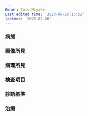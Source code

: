 ```yaml
---
Owner: Toru Miyake
Last edited time: '2023-06-26T13:52'
lastmod: '2025-02-26'
---
```

  

  

### 病態

  

  

### 画像所見

  

  

### 病理所見

  

  

### 検査項目

  

  

### 診断基準

  

  

### 治療
